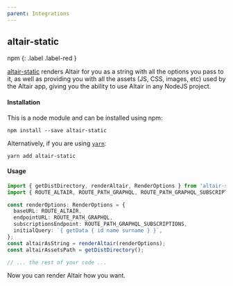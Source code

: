 ```yaml
---
parent: Integrations
---
```


## altair-static
npm
{: .label .label-red }

[altair-static](https://www.npmjs.com/package/altair-static) renders Altair for you as a string with all the options you pass to it, as well as providing you with all the assets (JS, CSS, images, etc) used by the Altair app, giving you the ability to use Altair in any NodeJS project.


#### Installation
This is a node module and can be installed using npm:

```
npm install --save altair-static
```

Alternatively, if you are using [`yarn`](https://yarnpkg.com/):

```
yarn add altair-static
```

#### Usage

```ts
import { getDistDirectory, renderAltair, RenderOptions } from 'altair-static';
import { ROUTE_ALTAIR, ROUTE_PATH_GRAPHQL, ROUTE_PATH_GRAPHQL_SUBSCRIPTIONS } from '../config';

const renderOptions: RenderOptions = {
  baseURL: ROUTE_ALTAIR,
  endpointURL: ROUTE_PATH_GRAPHQL,
  subscriptionsEndpoint: ROUTE_PATH_GRAPHQL_SUBSCRIPTIONS,
  initialQuery: `{ getData { id name surname } }`,
};
const altairAsString = renderAltair(renderOptions);
const altairAssetsPath = getDistDirectory();

// ... the rest of your code ...
```

Now you can render Altair how you want.
